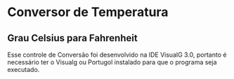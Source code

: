 # Conversor de Temperatura

##  Grau Celsius para Fahrenheit

Esse controle de Conversão foi desenvolvido na IDE VisualG 3.0, portanto é necessário ter o Visualg ou Portugol instalado para que o programa seja executado.
